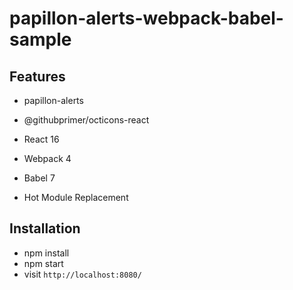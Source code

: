 # papillon-alerts-webpack-babel-sample

## Features

* papillon-alerts
* @githubprimer/octicons-react

* React 16
* Webpack 4
* Babel 7
* Hot Module Replacement

## Installation

* npm install
* npm start
* visit `http://localhost:8080/`
